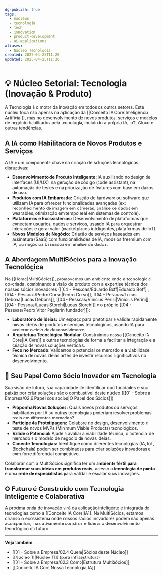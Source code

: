 ```yaml
---
dg-publish: true
tags:
  - nucleus
  - tecnologia
  - tech
  - innovation
  - product-development
  - ai-applications
aliases:
  - Núcleo Tecnologia
created: 2025-04-25T11:20
updated: 2025-04-25T11:20
---
```


# 💡 Núcleo Setorial: Tecnologia (Inovação & Produto)

A Tecnologia é o motor da inovação em todos os outros setores. Este núcleo foca não apenas na aplicação da [[Conceito IA Core\|Inteligência Artificial]], mas no desenvolvimento de novos produtos, serviços e modelos de negócio habilitados pela tecnologia, incluindo a própria IA, IoT, Cloud e outras tendências.

## A IA como Habilitadora de Novos Produtos e Serviços

A IA é um componente chave na criação de soluções tecnológicas disruptivas:

*   **Desenvolvimento de Produto Inteligente:** IA auxiliando no design de interfaces (UI/UX), na geração de código (code assistant), na automação de testes e na priorização de features com base em dados de uso.
*   **Produtos com IA Embarcada:** Criação de hardware ou software que utilizam IA para oferecer funcionalidades avançadas (ex: reconhecimento de imagem em câmeras, análise de dados em wearables, otimização em tempo real em sistemas de controle).
*   **Plataformas e Ecossistemas:** Desenvolvimento de plataformas que conectam usuários, dados e serviços, usando IA para orquestrar interações e gerar valor (marketplaces inteligentes, plataformas de IoT).
*   **Novos Modelos de Negócio:** Criação de serviços baseados em assinatura (SaaS) com funcionalidades de IA, modelos freemium com IA, ou negócios baseados em análise de dados.

## A Abordagem MultiSócios para a Inovação Tecnológica

Na [[Home\|MultiSócios]], promovemos um ambiente onde a tecnologia é co-criada, combinando a visão de produto com a expertise técnica dos nossos sócios inovadores ([[04 - Pessoas/Eduardo Boff\|Eduardo Boff]], [[04 - Pessoas/Pedro Corso\|Pedro Corso]], [[04 - Pessoas/Lucas Debona\|Lucas Debona]], [[04 - Pessoas/Vinícius Perini\|Vinícius Perini]], [[04 - Pessoas/Lucas Storchi\|Lucas Storchi]] e o próprio [[04 - Pessoas/Pedro Vitor Pagliarin\|fundador]]):

*   **Laboratório de Ideias:** Um espaço para prototipar e validar rapidamente novas ideias de produtos e serviços tecnológicos, usando IA para acelerar o ciclo de desenvolvimento.
*   **Arquitetura Tecnológica Modular:** Construímos nossa [[Conceito IA Core\|IA Core]] e outras tecnologias de forma a facilitar a integração e a criação de novas soluções verticais.
*   **Foco no Mercado:** Validamos o potencial de mercado e a viabilidade técnica de novas ideias antes de investir recursos significativos no desenvolvimento.

## 🚀 Seu Papel Como Sócio Inovador em Tecnologia

Sua visão de futuro, sua capacidade de identificar oportunidades e sua paixão por criar soluções são o combustível deste núcleo ([[01 - Sobre a Empresa/02.6 Papel dos socios\|O Papel dos Sócios]]):

*   **Proponha Novas Soluções:** Quais novos produtos ou serviços habilitados por IA ou outras tecnologias poderiam resolver problemas reais em diferentes mercados?
*   **Participe da Prototipagem:** Colabore no design, desenvolvimento e teste de novos MVPs (Minimum Viable Products) tecnológicos.
*   **Valide o Potencial:** Ajude a avaliar a viabilidade técnica, o potencial de mercado e o modelo de negócio de novas ideias.
*   **Conecte Tecnologias:** Identifique como diferentes tecnologias (IA, IoT, Blockchain) podem ser combinadas para criar soluções inovadoras e com forte diferencial competitivo.

Colaborar com a MultiSócios significa ter um **ambiente fértil para transformar suas ideias em produtos reais**, acesso a **tecnologia de ponta** e uma **rede de especialistas** para validar e escalar suas inovações.

## O Futuro é Construído com Tecnologia Inteligente e Colaborativa

A próxima onda de inovação virá da aplicação inteligente e integrada de tecnologias como a [[Conceito IA Core\|IA]]. Na MultiSócios, estamos criando o ecossistema onde nossos sócios inovadores podem não apenas acompanhar, mas ativamente construir e liderar o desenvolvimento tecnológico do futuro.

---
**Veja também:**
*   [[01 - Sobre a Empresa/02.4 Quem\|Sócios deste Núcleo]]
*   [[Núcleo TI\|Núcleo TI]] (para infraestrutura)
*   [[01 - Sobre a Empresa/02.3 Como\|Estrutura MultiSócios]]
*   [[Conceito IA Core\|Nossa Tecnologia IA]]
